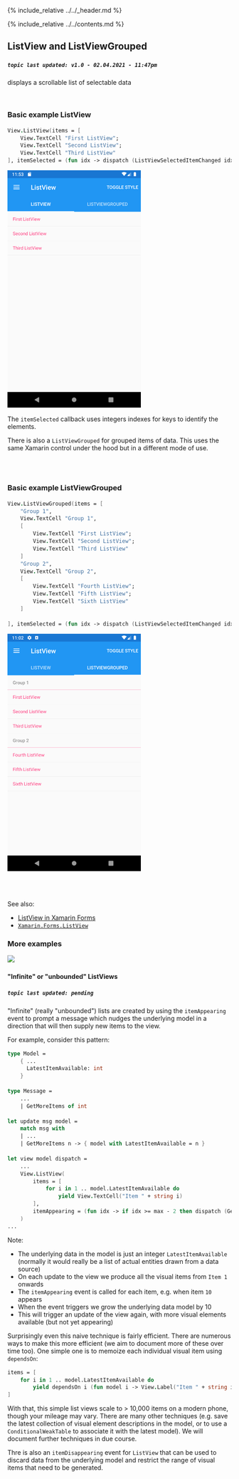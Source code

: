 {% include_relative ../../_header.md %}

{% include_relative ../../contents.md %}

ListView and ListViewGrouped
--------
##### `topic last updated: v1.0 - 02.04.2021 - 11:47pm`

displays a scrollable list of selectable data

<br /> 

### Basic example ListView


```fsharp 
View.ListView(items = [
    View.TextCell "First ListView"; 
    View.TextCell "Second ListView"; 
    View.TextCell "Third ListView"
], itemSelected = (fun idx -> dispatch (ListViewSelectedItemChanged idx)) )    
```

<img src="../../images/views/listview-adr-basic.png" width="300">

The `itemSelected` callback uses integers indexes for keys to identify the elements.

There is also a `ListViewGrouped` for grouped items of data.  This uses the same Xamarin control under the hood but in a different mode of use.

<br /> <br /> 

### Basic example ListViewGrouped

```fsharp 
View.ListViewGrouped(items = [
    "Group 1", 
    View.TextCell "Group 1", 
    [
        View.TextCell "First ListView"; 
        View.TextCell "Second ListView"; 
        View.TextCell "Third ListView"
    ]
    "Group 2", 
    View.TextCell "Group 2", 
    [
        View.TextCell "Fourth ListView"; 
        View.TextCell "Fifth ListView"; 
        View.TextCell "Sixth ListView"
    ]                                     

], itemSelected = (fun idx -> dispatch (ListViewSelectedItemChanged idx)) )
```


<img src="../../images/views/listgroupview-adr-basic.png" width="300">

<br /> <br /> 

See also:

* [ListView in Xamarin Forms](https://docs.microsoft.com/en-us/xamarin/xamarin-forms/user-interface/ListView)
* [`Xamarin.Forms.ListView`](https://docs.microsoft.com/en-us/dotnet/api/Xamarin.Forms.ListView)

### More examples

<img src="https://user-images.githubusercontent.com/52166903/60180201-5dfc5b00-9817-11e9-9508-a0daa7b7a81d.png" width="400">

#### "Infinite" or "unbounded" ListViews
##### `topic last updated: pending`

"Infinite" (really "unbounded") lists are created by using the `itemAppearing` event to prompt a message which nudges the
underlying model in a direction that will then supply new items to the view.

For example, consider this pattern:

```fsharp
type Model =
    { ...
      LatestItemAvailable: int
    }

type Message =
    ...
    | GetMoreItems of int

let update msg model =
    match msg with
    | ...
    | GetMoreItems n -> { model with LatestItemAvailable = n }

let view model dispatch =
    ...
    View.ListView(
        items = [
            for i in 1 .. model.LatestItemAvailable do
                yield View.TextCell("Item " + string i)
        ],
        itemAppearing = (fun idx -> if idx >= max - 2 then dispatch (GetMoreItems (idx + 10) ) )
    )
...
```

Note:

* The underlying data in the model is just an integer `LatestItemAvailable` (normally it would really be a list of actual entities drawn from a data source)
* On each update to the view we produce all the visual items from `Item 1` onwards
* The `itemAppearing` event is called for each item, e.g. when item `10` appears
* When the event triggers we grow the underlying data model by 10
* This will trigger an update of the view again, with more visual elements available (but not yet appearing)

Surprisingly even this naive technique  is fairly efficient. There are numerous ways to make this more efficient (we aim to document more of these over time too).  One simple one is to memoize each individual visual item using `dependsOn`:

```fsharp
items = [
    for i in 1 .. model.LatestItemAvailable do
        yield dependsOn i (fun model i -> View.Label("Item " + string i))
]
```

With that, this simple list views scale to > 10,000 items on a modern phone, though your mileage may vary.
There are many other techniques (e.g. save the latest collection of visual element descriptions in the model, or to use a `ConditionalWeakTable` to associate it with the latest model).  We will document further techniques in due course.

Thre is also an `itemDisappearing` event for `ListView` that can be used to discard data from the underlying model and restrict the
range of visual items that need to be generated.